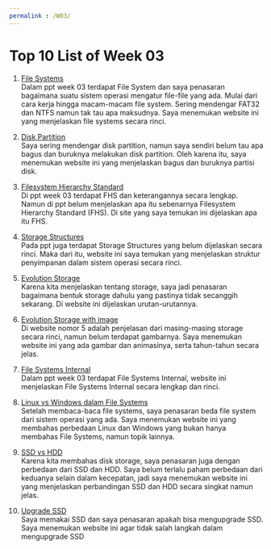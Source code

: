 ```yaml
---
permalink : /W03/
---
```


# Top 10 List of Week 03

1. [File Systems](https://www.howtogeek.com/196051/htg-explains-what-is-a-file-system-and-why-are-there-so-many-of-them/)<br>
Dalam ppt week 03 terdapat File System dan saya penasaran bagaimana suatu sistem operasi mengatur file-file yang ada. Mulai dari cara kerja hingga macam-macam file system. Sering mendengar FAT32 dan NTFS namun tak tau apa maksudnya. Saya menemukan website ini yang menjelaskan file systems secara rinci.

2. [Disk Partition](https://baseline-data.com/blog/disaster-recovery-news/disk-partitioning-good-bad-techy/)<br>
Saya sering mendengar disk partition, namun saya sendiri belum tau apa bagus dan buruknya melakukan disk partition. Oleh karena itu, saya menemukan website ini yang menjelaskan bagus dan buruknya partisi disk.

3. [Filesystem Hierarchy Standard](http://openstorage.gunadarma.ac.id/linux/docs/v06/Kuliah/SistemOperasi/BUKU/SistemOperasi-4.X-2/ch15.html)<br>
Di ppt week 03 terdapat FHS dan keterangannya secara lengkap. Namun di ppt belum menjelaskan apa itu sebenarnya Filesystem Hierarchy Standard (FHS). Di site yang saya temukan ini dijelaskan apa itu FHS.

4. [Storage Structures](https://www.geeksforgeeks.org/storage-structure-in-operating-systems/)<br>
Pada ppt juga terdapat Storage Structures yang belum dijelaskan secara rinci. Maka dari itu, website ini saya temukan yang menjelaskan struktur penyimpanan dalam sistem operasi secara rinci.

5. [Evolution Storage](https://www.dataversity.net/brief-history-data-storage/)<br>
Karena kita menjelaskan tentang storage, saya jadi penasaran bagaimana bentuk storage dahulu yang pastinya tidak secanggih sekarang. Di website ini dijelaskan urutan-urutannya.

6. [Evolution Storage with image](https://www.frontierinternet.com/gateway/data-storage-timeline/)<br>
Di website nomor 5 adalah penjelasan dari masing-masing storage secara rinci, namun belum terdapat gambarnya. Saya menemukan website ini yang ada gambar dan animasinya, serta tahun-tahun secara jelas.

7. [File Systems Internal](https://www.netbsd.org/docs/internals/en/chap-file-system.html)<br>
Dalam ppt week 03 terdapat File Systems Internal, website ini menjelaskan File Systems Internal secara lengkap dan rinci.

8. [Linux vs Windows dalam File Systems](https://www.guru99.com/linux-differences.html)<br>
Setelah membaca-baca file systems, saya penasaran beda file system dari sistem operasi yang ada. Saya menemukan website ini yang membahas perbedaan Linux dan Windows yang bukan hanya membahas File Systems, namun topik lainnya.

9. [SSD vs HDD](https://tirto.id/membandingkan-kinerja-perangkat-penyimpan-data-ssd-vs-hdd-crSk)<br>
Karena kita membahas disk storage, saya penasaran juga dengan perbedaan dari SSD dan HDD. Saya belum terlalu paham perbedaan dari keduanya selain dalam kecepatan, jadi saya menemukan website ini yang menjelaskan perbandingan SSD dan HDD secara singkat namun jelas.

10. [Upgrade SSD](https://lifestyle.kontan.co.id/news/mau-upgrade-ssd-biar-tidak-salah-beli-berikut-tipe-yang-harus-anda-ketahui?page=all)<br>
Saya memakai SSD dan saya penasaran apakah bisa mengupgrade SSD. Saya menemukan website ini agar tidak salah langkah dalam mengupgrade SSD
